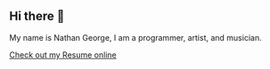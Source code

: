 ## Hi there 👋

My name is Nathan George, I am a programmer, artist, and musician.

[Check out my Resume online](https://nathang.dev/)

